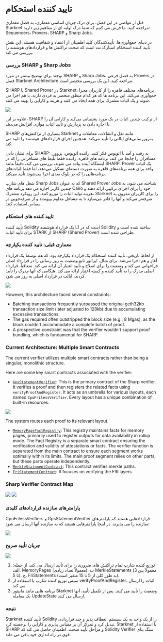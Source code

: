 # تایید کننده استحکام

قبل از غواصی در این فصل، برای درک جریان اساسی معماری، به فصل معماری Starknet مراجعه کنید. ما فرض می کنیم که شما درک اولیه ای از مفاهیم زیر دارید: Sequencers، Provers، SHARP و Sharp Jobs.

در دنیای جمع‌آوری‌ها، تأییدکنندگان کلید اطمینان از اعتماد و شفافیت هستند. این نقش تأیید کننده استحکام استارک نت است که صحت تراکنش ها و قراردادهای هوشمند را بررسی می کند.

### بررسی SHARP و Sharp Jobs

توجه: برای توضیح بیشتر در مورد SHARP و Sharp Jobs، به فصل فرعی Provers در فصل Starknet Architecture مراجعه کنید. این یک بررسی مختصر است.

SHARP یا Shared Prover در Starknet، برنامه‌های مختلف قاهره را از کاربران مجزا جمع‌آوری می‌کند. این برنامه ها که هر کدام منطق منحصر به فردی دارند، با هم اجرا می شوند و یک اثبات مشترک برای همه ایجاد می کنند و هزینه و کارایی را بهینه می کنند.

![](https://hackmd.io/\_uploads/HJ7UiFLfa.png)

علاوه بر این، SHARP از ترکیب چندین اثبات در یک مورد پشتیبانی می‌کند و کارایی آن را با اجازه دادن به پردازش و تأیید اثبات موازی افزایش می‌دهد.

SHARP بسیاری از تراکنش‌های Starknet مانند نقل و انتقالات، معاملات و به‌روزرسانی‌های ایالتی را تأیید می‌کند. همچنین اجرای قراردادهای هوشمند را تایید می کند.

برای نشان دادن SHARP: به رفت و آمد با اتوبوس فکر کنید. راننده اتوبوس، پروور، مسافران را جابجا می کند، برنامه های قاهره. راننده فقط بلیط های مسافرانی را که در ایستگاه آینده پیاده می شوند، بررسی می کند، دقیقاً مانند SHARP. Prover یک اثبات واحد برای همه برنامه‌های قاهره به صورت دسته‌ای تشکیل می‌دهد، اما فقط اثبات‌های برنامه‌هایی را که در بلوک بعدی اجرا می‌شوند تأیید می‌کند.

شغل های شارپ Sharp Jobs که به عنوان Shared Prover Jobs شناخته می شود، به چندین کاربر اجازه می دهد برنامه های Cairo خود را برای اجرای ترکیبی ارائه دهند و هزینه تولید اثبات را توزیع کنند. این رویکرد مشترک، Starknet را برای کاربران مقرون به صرفه‌تر می‌کند و آنها را قادر می‌سازد تا به مشاغل مداوم بپیوندند و از صرفه‌جویی در مقیاس استفاده کنند.

### تایید کننده های استحکام

تأیید کننده Solidity یک قرارداد هوشمند L1 است که در Solidity ساخته شده است و برای تأیید اثبات STARK از SHARP (Shared Prover) طراحی شده است.

### معماری قبلی: تایید کننده یکپارچه

از لحاظ تاریخی، تأیید کننده استحکام یک قرارداد یکپارچه بود، که هم توسط یک قرارداد آغاز و هم اجرا می‌شد. برای مثال، اپراتور تابع وضعیت به روز رسانی را در قرارداد اصلی فراخوانی می کند و وضعیت را برای اصلاح و تأیید اعتبار آن ارائه می کند. متعاقباً، قرارداد اصلی مدرک را به تأیید کننده و کمیته اعتبار ارائه می کند. هنگامی که آنها مدرک را تأیید کردند، ایالت در قرارداد اصلی به روز می شود.

![](https://hackmd.io/\_uploads/BJNEAKIzT.png)

However, this architecture faced several constraints:

* Batching transactions frequently surpassed the original geth32kb transaction size limit (later adjusted to 128kb) due to accumulating excessive transactions.
* The gas required often outstripped the block size (e.g., 8 Mgas), as the block couldn't accommodate a complete batch of proof.
* A prospective constraint was that the verifier wouldn't support proof bundling, which is fundamental for SHARP.

### Current Architecture: Multiple Smart Contracts

The current verifier utilizes multiple smart contracts rather than being a singular, monolithic structure.

Here are some key smart contracts associated with the verifier:

* [`GpsStatementVerifier`](https://etherscan.io/address/0x47312450b3ac8b5b8e247a6bb6d523e7605bdb60): This is the primary contract of the Sharp verifier. It verifies a proof and then registers the related facts using `verifyProofAndRegister`. It acts as an umbrella for various layouts, each named `CpuFrilessVerifier`. Every layout has a unique combination of built-in resources.

![](https://hackmd.io/\_uploads/SyqKDqLzT.png)

The system routes each proof to its relevant layout.

* [`MemoryPageFactRegistry`](https://etherscan.io/address/0xfd14567eaf9ba941cb8c8a94eec14831ca7fd1b4): This registry maintains facts for memory pages, primarily used to register outputs for data availability in rollup mode. The Fact Registry is a separate smart contract ensuring the verification and validity of attestations or facts. The verifier function is separated from the main contract to ensure each segment works optimally within its limits. The main proof segment relies on other parts, but these parts operate independently.
* [`MerkleStatementContract`](https://etherscan.io/address/0x5899efea757e0dbd6d114b3375c23d7540f65fa4): This contract verifies merkle paths.
* [`FriStatementContract`](https://etherscan.io/address/0x3e6118da317f7a433031f03bb71ab870d87dd2dd): It focuses on verifying the FRI layers.

### Sharp Verifier Contract Map

![](https://hackmd.io/\_uploads/r1Re\_qUG6.png) ![](https://hackmd.io/\_uploads/HkkOOc8M6.png)

### پارامترهای سازنده قراردادهای کلیدی

CpuFrilessVerifiers و GpsStatementVerifier قراردادهایی هستند که پارامترهای سازنده را می پذیرند. در اینجا پارامترهایی هستند که به سازنده آنها ارسال می شود:

![](https://hackmd.io/\_uploads/rJgPt5UMp.png)

### جریان تأیید صریح

![](https://hackmd.io/\_uploads/ByPO5qUMa.png)

1. توزیع کننده شارپ تمام تراکنش های ضروری را برای تأیید ارسال می کند، از جمله: الف. MemoryPages (معمولاً تعداد زیادی). ب MerkleStatements (معمولاً بین 3 تا 5). ج. FriStatements (به طور کلی از 5 تا 15 متغیر است).
2. سپس توزیع کننده شارپ با استفاده از verifyProofAndRegister، اثبات را ارسال می کند.
3. برنامه هایی مانند مانیتور Starknet وضعیت را تأیید می کنند. پس از تکمیل تأیید، آنها یک معامله UpdateState ارسال می کنند.

### نتیجه

Starknet تأیید کننده Solidity را از یک واحد به یک سیستم انعطاف پذیر و چند قراردادی تبدیل کرد و تمرکز آن بر مقیاس پذیری و کارایی را برجسته کرد. Starknet با استفاده از SHARP و مراحل تأیید صحت، اطمینان حاصل می کند که Solidity Verifier سنگ بنای قوی در راه اندازی خود باقی می ماند.
